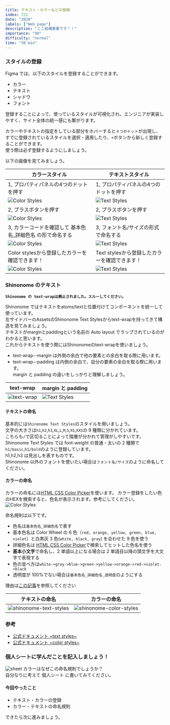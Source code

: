 ```yaml
---
title: テキスト・カラーなどの登録
index: 722
date: "2020"
labels: ["Web page"]
description: "ここ結構重要です！！"
importance: "90"
difficulty: "normal"
time: "30 min"
---
```


### スタイルの登録

Figma では、以下のスタイルを登録することができます。

- カラー
- テキスト
- シャドウ
- フォント

登録することによって、使っているスタイルが可視化され、エンジニアが実装しやすく、サイト全体の統一感にも繋がります。  

カラーやテキストの指定をしている部分をホバーすると`４つのドット`が出現し、すでに登録されているスタイルを選択・適用したり、`+`ボタンから新しく登録することができます。  
使う際は必ず登録するようにしましょう。

以下の画像を見てみましょう。

| カラースタイル                         | テキストスタイル                     |
| -------------------------------------- | ------------------------------------ |
| 1, プロパティパネルの4つのドットを押す  | 1, プロパティパネルの4つのドットを押す |
| ![Color Styles](./img/colorStyle1.png) | ![Text Styles](./img/textStyle1.png) |
| 2, プラスボタンを押す | 2, プラスボタンを押す |
| ![Color Styles](./img/colorStyle2.png) | ![Text Styles](./img/textStyle2.png) |
| 3, カラーコードを確認して 基本色名_詳細色名 の形で命名する | 3, フォント名/サイズの形式で命名する |
| ![Color Styles](./img/colorStyle3.png) | ![Text Styles](./img/textStyle3.png) |
|  Color stylesから登録したカラーを確認できます！ | Text stylesから登録したカラーを確認できます！ |
| ![Color Styles](./img/colorStyle4.png) | ![Text Styles](./img/textStyle4.png) |



### Shinonome のテキスト

**`Shinonome の text-wrapは廃止されました。スルーしてください。`**


Shinonome ではテキストをatoms/textと位置付けてコンポーネントを統一して使っています。  
左サイドバーのAssetsのShinonome Text Stylesからtext-wrapを持ってきて構造を見てみましょう。  
テキストがmarginとpaddingという名前の Auto layout でラップされているのがわかると思います。  
これからテキストを使う際にはShinonomeのtext-wrapを使いましょう。

- text-wrap--margin は外側の余白で他の要素との余白を取る際に用います。
- text-wrap--padding は内側の余白で、自分の要素の余白を取る際に用います。  
  margin と padding の違いをしっかりと理解しましょう。

| text-wrap                         | margin と padding                       |
| --------------------------------- | --------------------------------------- |
| ![text-wrap](./img/text-wrap.png) | ![Text Styles](./img/marginPadding.png) |

#### テキストの命名

基本的には`Shinonome Text Styles`のスタイルを用いましょう。  
文字の大きさは`h1`,`h2`,`h3`,`XL`,`L`,`M`,`S`,`XS`,`XXS`の 9 種類に分かれています。  
こちらも`/`で区切ることによって階層が分かれて管理がしやすいです。  
Shinonome Text Styles では font-weight の普通・太いの 2 種類で`h1/basic`,`h1/bold`のように登録しています。  
h1,h2,h3 は見出しを表すものです。  
Shinonome 以外のフォントを使いたい場合は`フォント名/サイズ`のように命名してください。

#### カラーの命名

カラーの命名には[HTML CSS Color Picker](http://www.htmlcsscolor.com/)を使います。
カラー登録をしたい色のHEXを検索すると、色名が表示されます。参考にしてください。
![Color Styles](./img/colorStyle5.png) 

命名規則は以下です。

- 色名は`基本色名_詳細色名`で表す
- 基本色名は Color Wheel の 6 色（`red, orange, yellow, green, blue, violet`）と白黒灰 3 色(`white, black, gray`) を合わせた 9 色を使う
- 詳細色名は [HTML CSS Color Picker](http://www.htmlcsscolor.com/)で検索してヒットした色名を使う
- **基本小文字**で命名し、2 単語以上になる場合は 2 単語目以降の頭文字を大文字で表現する
- 色の並べ方は`white->gray->blue->green->yellow->orange->red->violet->black`
- 透明度が 100%でない場合は`基本色名_詳細色名_透明度`のようにする

理由は[この記事](https://qiita.com/gotchane/items/5a84c6acd9312f70be77)を参照してください

| テキストの命名                                            | カラーの命名                                                 |
| --------------------------------------------------------- | ------------------------------------------------------------ |
| ![shinonome-text-styles](./img/shinonome-text-styles.png) | ![shinonome-color-styles](./img/shinonome-color-styles2.png) |

### 参考

- [公式ドキュメント ~text styles~](https://help.figma.com/hc/en-us/articles/360039957034-Create-and-Apply-Text-Styles)
- [公式ドキュメント ~color styles~](https://help.figma.com/hc/en-us/articles/360038746534-Create-styles-for-colors-text-effects-and-layout-grids#Text)

### 個人シートに学んだことを記入しましょう！

![sheet](../../assets/sheet.png)
カラーはなぜこの命名規則でしょうか？  
自分なりに考えて 個人シート に書いてみてください。

#### 今回やったこと

- テキスト・カラーの登録
- カラー・テキストの命名規則

できたら次に進みましょう。
